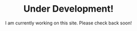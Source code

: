
<html lang="en">
<head>
  <meta charset="UTF-8">
  <meta name="viewport" content="width=device-width, initial-scale=1.0">
  <title>Under Development</title>
</head>
<body>
  <h1 style="text-align: center;">Under Development!</h1>
  <p style="text-align: center;">I am currently working on this site. Please check back soon!</p>
</body>
</html>
